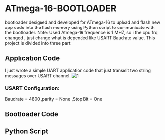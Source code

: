 # ATmega-16-BOOTLOADER

bootloader designed and developed for ATmega-16 to upload and flash new app code into the flash memory using Python script to communicate with the bootloader.
Note: Used Atmega-16 frequence is 1 MHZ, so i the cpu frq changed , just change what is depended like USART Baudrate value.
This project is divided into three part:
## Application Code
I just wrote a simple UART application code that just transmit two string messages over USART channel.
![1](https://user-images.githubusercontent.com/66730765/105389186-3acaa500-5c20-11eb-9110-2cb2aead450d.PNG)
### USART Configuration:
Baudrate = 4800 ,parity = None ,Stop Bit = One

## Bootloader Code
## Python Script
